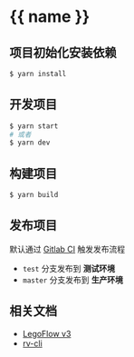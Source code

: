 # {{ name }}

## 项目初始化安装依赖

```sh
$ yarn install
```

## 开发项目

```sh
$ yarn start
# 或者
$ yarn dev
```

## 构建项目

```sh
$ yarn build
```

## 发布项目

默认通过 [Gitlab CI](./.gitlab-ci.yml) 触发发布流程

* `test` 分支发布到 **测试环境**
* `master` 分支发布到 **生产环境**

## 相关文档

* [LegoFlow v3](https://legoflow.com/v3/)
* [rv-cli](https://git.duowan.com/opensource/ued/release-version-cli)
